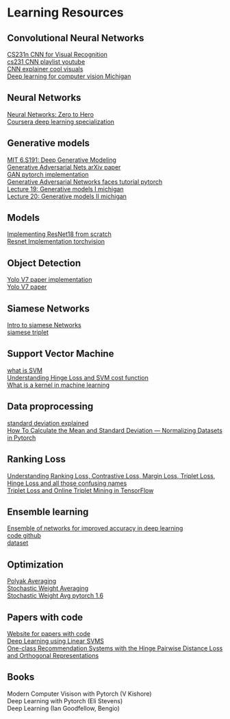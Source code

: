 # Learning Resources 

## Convolutional Neural Networks
[CS231n CNN for Visual Recognition](https://cs231n.github.io/)<br>
[cs231 CNN playlist youtube](https://www.youtube.com/playlist?list=PLC1qU-LWwrF64f4QKQT-Vg5Wr4qEE1Zxk)<br>
[CNN explainer cool visuals](https://poloclub.github.io/cnn-explainer/)<br>
[Deep learning for computer vision Michigan](https://www.youtube.com/playlist?list=PL5-TkQAfAZFbzxjBHtzdVCWE0Zbhomg7r)

## Neural Networks
[Neural Networks: Zero to Hero](https://github.com/karpathy/nn-zero-to-hero)<br>
[Coursera deep learning specialization](https://github.com/amanchadha/coursera-deep-learning-specialization)

## Generative models 
[MIT 6.S191: Deep Generative Modeling](https://www.youtube.com/watch?v=QcLlc9lj2hk)<br>
[Generative Adversarial Nets arXiv paper](https://arxiv.org/pdf/1406.2661v1.pdf)<br>
[GAN pytorch implementation](https://github.com/eriklindernoren/PyTorch-GAN/blob/master/implementations/gan/gan.py)<br>
[Generative Adversarial Networks faces tutorial pytorch](https://pytorch.org/tutorials/beginner/dcgan_faces_tutorial.html)<br>
[Lecture 19: Generative models I michigan](https://www.youtube.com/watch?v=Q3HU2vEhD5Y&list=PL5-TkQAfAZFbzxjBHtzdVCWE0Zbhomg7r&index=19)<br>
[Lecture 20: Generative models II michigan](https://www.youtube.com/watch?v=Q3HU2vEhD5Y&list=PL5-TkQAfAZFbzxjBHtzdVCWE0Zbhomg7r&index=20)

## Models 
[Implementing ResNet18 from scratch](https://debuggercafe.com/implementing-resnet18-in-pytorch-from-scratch/)<br>
[Resnet Implementation torchvision](https://github.com/pytorch/vision/blob/fe973ceed96da733ec0ae61c525b2f886ccfba21/torchvision/models/resnet.py#L120-L127)<br>

## Object Detection 
[Yolo V7 paper implementation](https://github.com/WongKinYiu/yolov7/blob/main/models/yolo.py)<br>
[Yolo V7 paper](https://github.com/WongKinYiu/yolov7/raw/main/paper/yolov7.pdf)

## Siamese Networks 
[Intro to siamese Networks](https://towardsdatascience.com/a-friendly-introduction-to-siamese-networks-85ab17522942)<br>
[siamese triplet](https://github.com/adambielski/siamese-triplet)


## Support Vector Machine
[what is SVM](https://programmathically.com/what-is-a-support-vector/)<br>
[Understanding Hinge Loss and SVM cost function](https://programmathically.com/understanding-hinge-loss-and-the-svm-cost-function/)<br>
[What is a kernel in machine learning](https://programmathically.com/what-is-a-kernel-in-machine-learning/)

## Data proprocessing
[standard deviation explained](https://www.youtube.com/watch?v=HvDqbzu0i0E)<br>
[How To Calculate the Mean and Standard Deviation — Normalizing Datasets in Pytorch](https://towardsdatascience.com/how-to-calculate-the-mean-and-standard-deviation-normalizing-datasets-in-pytorch-704bd7d05f4c#:~:text=The%20data%20can%20be%20normalized,a%20standard%20deviation%20of%201.)

## Ranking Loss 
[Understanding Ranking Loss, Contrastive Loss, Margin Loss, Triplet Loss, Hinge Loss and all those confusing names](https://gombru.github.io/2019/04/03/ranking_loss/)<br>
[Triplet Loss and Online Triplet Mining in TensorFlow](https://omoindrot.github.io/triplet-loss)

## Ensemble learning
[Ensemble of networks for improved accuracy in deep learning](https://www.youtube.com/watch?v=-ix_Mjzu8BU)<br>
[code github](https://github.com/bnsreenu/python_for_microscopists/blob/master/213-ensemble_sign_language.py)<br>
[dataset](https://www.kaggle.com/datamunge/sign-language-mnist)

## Optimization 
[Polyak Averaging](https://paperswithcode.com/method/polyak-averaging)<br>
[Stochastic Weight Averaging](https://pytorch.org/blog/stochastic-weight-averaging-in-pytorch/)<br>
[Stochastic Weight Avg pytorch 1.6](https://pytorch.org/blog/pytorch-1.6-now-includes-stochastic-weight-averaging/)

## Papers with code 
[Website for papers with code](https://paperswithcode.com/)<br>
[Deep Learning using Linear SVMS](https://paperswithcode.com/paper/deep-learning-using-linear-support-vector)<br>
[One-class Recommendation Systems with the Hinge Pairwise Distance Loss and Orthogonal Representations](https://paperswithcode.com/paper/one-class-recommendation-systems-with-the)

## Books 
Modern Computer Visison with Pytorch (V Kishore)<br>
Deep Learning with Pytorch (Eli Stevens)<br>
Deep Learning (Ian Goodfellow, Bengio)
